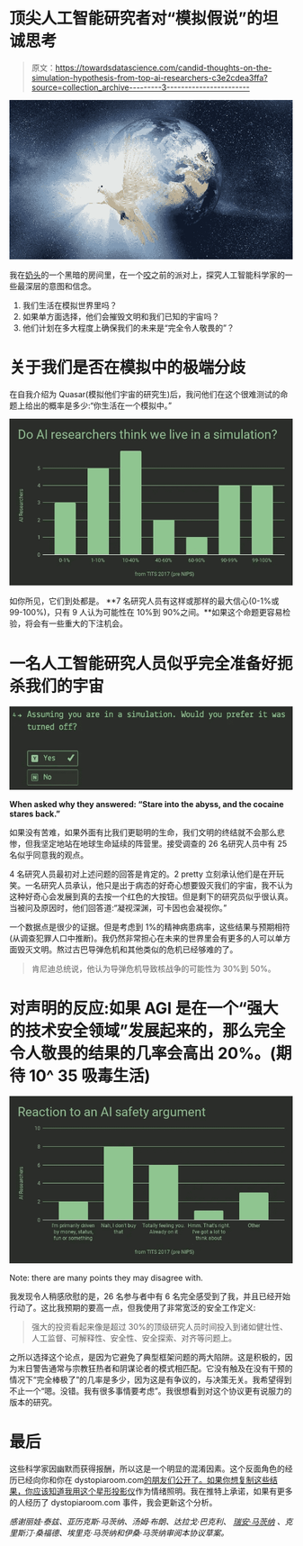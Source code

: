 # 顶尖人工智能研究者对“模拟假说”的坦诚思考

> 原文：<https://towardsdatascience.com/candid-thoughts-on-the-simulation-hypothesis-from-top-ai-researchers-c3e2cdea3ffa?source=collection_archive---------3----------------------->

![](img/50aa95a8a65a3bb10676a285ef76c59f.png)

我在[奶头](http://tits.ai)的一个黑暗的房间里，在一个[咬](http://nips.cc)之前的派对上，探究人工智能科学家的一些最深层的意图和信念。

1.  我们生活在模拟世界里吗？
2.  如果单方面选择，他们会摧毁文明和我们已知的宇宙吗？
3.  他们计划在多大程度上确保我们的未来是“完全令人敬畏的”？

# 关于我们是否在模拟中的极端分歧

在自我介绍为 Quasar(模拟他们宇宙的研究生)后，我问他们在这个很难测试的命题上给出的概率是多少:“你生活在一个模拟中。”

![](img/f3100a0e03c7cdbc18a449b1ecde2f6a.png)

如你所见，它们到处都是。 **7 名研究人员有这样或那样的最大信心(0-1%或 99-100%)，只有 9 人认为可能性在 10%到 90%之间。**如果这个命题更容易检验，将会有一些重大的下注机会。

# 一名人工智能研究人员似乎完全准备好扼杀我们的宇宙

![](img/e31c0bf192f9986ab7cc35003654380b.png)

**When asked why they answered: “Stare into the abyss, and the cocaine stares back.”**

如果没有苦难，如果外面有比我们更聪明的生命，我们文明的终结就不会那么悲惨，但我坚定地站在地球生命延续的阵营里。接受调查的 26 名研究人员中有 25 名似乎同意我的观点。

4 名研究人员最初对上述问题的回答是肯定的。2 pretty 立刻承认他们是在开玩笑。一名研究人员承认，他只是出于病态的好奇心想要毁灭我们的宇宙，我不认为这种好奇心会发展到真的去按一个红色的大按钮。但是剩下的研究员似乎很认真。当被问及原因时，他们回答道:“凝视深渊，可卡因也会凝视你。”

一个数据点是很少的证据。但是考虑到 1%的精神病患病率，这些结果与预期相符(从调查犯罪人口中推断)。我仍然非常担心在未来的世界里会有更多的人可以单方面毁灭文明。熬过古巴导弹危机和其他类似的危机已经够难的了。

> 肯尼迪总统说，他认为导弹危机导致核战争的可能性为 30%到 50%。

# 对声明的反应:如果 AGI 是在一个“强大的技术安全领域”发展起来的，那么完全令人敬畏的结果的几率会高出 20%。(期待 10^ 35 吸毒生活)

![](img/757a5c06c713ad834964bdf9d7bcf308.png)

Note: there are many points they may disagree with.

我发现令人稍感欣慰的是，26 名参与者中有 6 名完全感受到了我，并且已经开始行动了。这比我预期的要高一点，但我使用了非常宽泛的安全工作定义:

> 强大的投资看起来像是超过 30%的顶级研究人员时间投入到诸如健壮性、人工监督、可解释性、安全性、安全探索、对齐等问题上。

之所以选择这个论点，是因为它避免了典型框架问题的两大陷阱。这是积极的，因为末日警告通常与宗教狂热者和阴谋论者的模式相匹配。它没有触及在没有干预的情况下“完全棒极了”的几率是多少，因为这是有争议的，与决策无关。我希望得到不止一个“嗯。没错。我有很多事情要考虑”。我很想看到对这个协议更有说服力的版本的研究。

# 最后

这些科学家因幽默而获得报酬，所以这是一个明显的混淆因素。这个反面角色的经历已经向你和你在 dystopiaroom.com[的朋友们公开了。如果你想复制这些结果，你应该知道我用这个](http://www.dystopiaroom.com)[星形投影仪](https://www.amazon.com/gp/product/B01KSUYHUA/ref=oh_aui_detailpage_o01_s00?ie=UTF8&psc=1)作为情绪照明。我在推特上承诺，如果有更多的人经历了 dystopiaroom.com 事件，我会更新这个分析。

*感谢丽娃·泰兹、亚历克斯·马茨纳、汤姆·布朗、达拉戈·巴克利、* [*瑞安·马茨纳*](https://fueled.com/ryan-matzner/) *、克里斯汀·桑福德、埃里克·马茨纳和伊桑·马茨纳审阅本协议草案。*